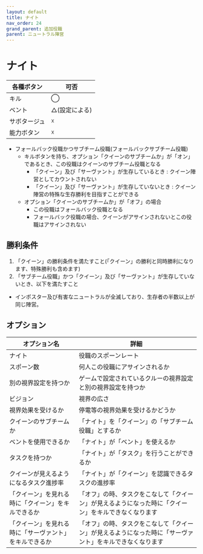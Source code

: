 ```yaml
---
layout: default
title: ナイト
nav_order: 24
grand_parent: 追加役職
parent: ニュートラル陣営
---
```



# ナイト

|  各種ボタン |  可否  |
| ---- | ---- |
|  キル  | ◯ |
|  ベント  | △(設定による) |
|  サボタージュ  | ☓ |
|  能力ボタン  | ☓ |

- フォールバック役職かつサブチーム役職(フォールバックサブチーム役職)
  - キルボタンを持ち、オプション「クイーンのサブチームか」が「オン」であるとき、この役職はクイーンのサブチーム役職となる
    - 「クイーン」及び「サーヴァント」が生存しているとき : クイーン陣営としてカウントされない　
    - 「クイーン」及び「サーヴァント」が生存していないとき : クイーン陣営の特殊な生存勝利を目指すことができる
  - オプション「クイーンのサブチームか」が「オフ」の場合
    - この役職はフォールバック役職となる
    - フォールバック役職の場合、クイーンがアサインされないとこの役職はアサインされない

## 勝利条件
1. 「クイーン」の勝利条件を満たすこと(「クイーン」の勝利と同時勝利になります、特殊勝利も含めます)
2. 「サブチーム役職」かつ「クイーン」及び「サーヴァント」が生存していないとき、以下を満たすこと
  - インポスター及び有害なニュートラルが全滅しており、生存者の半数以上が同じ陣営。

## オプション

|  オプション名 |  詳細  |
| ---- | ---- |
|  ナイト  | 役職のスポーンレート |
|  スポーン数  | 何人この役職にアサインされるか |
|  別の視界設定を持つか  |  ゲームで設定されているクルーの視界設定と別の視界設定を持つか  |
|  ビジョン  |  視界の広さ  |
|  視界効果を受けるか  |  停電等の視界効果を受けるかどうか  |
|  クイーンのサブチームか  |  「ナイト」を「クイーン」の「サブチーム役職」とするか  |
| ベントを使用できるか | 「ナイト」が「ベント」を使えるか |
| タスクを持つか | 「ナイト」が「タスク」を行うことができるか |
| クイーンが見えるようになるタスク進捗率  | 「ナイト」が「クイーン」を認識できるタスクの進捗率  |
| 「クイーン」を見れる時に「クイーン」をキルできるか | 「オフ」の時、タスクをこなして「クイーン」が見えるようになった時に「クイーン」をキルできなくなります |
| 「クイーン」を見れる時に「サーヴァント」をキルできるか | 「オフ」の時、タスクをこなして「クイーン」が見えるようになった時に「サーヴァント」をキルできなくなります |
